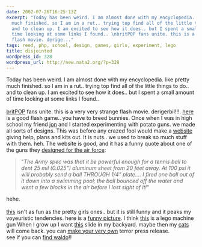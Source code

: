 ```yaml
---
date: 2002-07-26T16:25:13Z
excerpt: "Today has been weird. I am almost done with my encyclopedia. like pretty
  much finished. so I am in a rut.. trying top find all of the little things to do..
  and to clean up. I am excited to see how it does.. but I spent a small amount of
  time looking at some links I found.. \nbritPOP fans unite. this is a very very strange
  flash movie. derige..."
tags: reed, php, school, design, games, girls, experiment, lego
title: disjointed
wordpress_id: 328
wordpress_url: http://new.nata2.org/?p=328
---
```


Today has been weird. I am almost done with my encyclopedia. like pretty much finished. so I am in a rut.. trying top find all of the little things to do.. and to clean up. I am excited to see how it does.. but I spent a small amount of time looking at some links I found.. <br/><br/>
<a href="http://www.rathergood.com/mark/">britPOP</a> fans unite. this is a very very strange flash movie. derigerbil!!!. <a href="http://mohsye.com/games/breeder.swf">here</a> is a good flash game.. you have to breed bunnies. Once when I was in high school my friend <a href="http://www.in5anity.org">jon</a> and I started experimenting with potato guns. we made all sorts of designs. This was before any crazed fool would make a <a href="http://216.25.100.182/detail.asp?id=26">website</a> giving help, plans and kits out. It is nuts.. we used to break so much stuff with them. heh. The website is good, and it has a funny quote about one of the guns they <a href="http://216.25.100.182/detail.asp?id=23">designed for the air force</a>: <blockquote>"<i>The Army spec was that it be powerful enough for a tennis ball to dent 25 mil (0.025") aluminum sheet from 20 feet away. At 100 psi it will probably send a ball THROUGH 1/4" plate.... I fired one ball out of it down into a swimming pool; the ball bounced off the water and went a few blocks in the air before I lost sight of it!</i>"</blockquote> hehe. <br/><br/><a href="http://blog.hotornot.com/">this</a> isn't as fun as the pretty girls ones.. but it is still funny and it peaks my voyeuristic tendencies. here is a <a href="http://www.blognewsnetwork.com/members/0000004/images/2002/07/24/bomb-1.jpg">funny picture</a>. I think <a href="http://onyx.malagraphixia.com/H&K_MP5/H&K_MP5.htm">this</a> is a lego machine gun
When I grow up I want <a href="http://www.lesters.com/titanic.htm">this</a> slide in my backyard.
maybe then my <a href="http://homepage3.nifty.com/pee/bun.html">cats</a> will come back. you can <a href="http://subintsoc.net/madlib.php">make your very own</a> terror press release.
<br/>see if you can <a href="http://www.dogbomb.co.uk/display.php?page=waldo">find waldo</a>!! 
